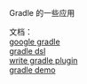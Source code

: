 
Gradle 的一些应用  

文档：  
[google gradle](http://google.github.io/android-gradle-dsl/current/)  
[gradle dsl](https://docs.gradle.org/current/dsl/)  
[write gradle plugin](https://guides.gradle.org/writing-gradle-plugins/)  
[gradle demo](https://github.com/chinabosh/gradleplugindemo)
